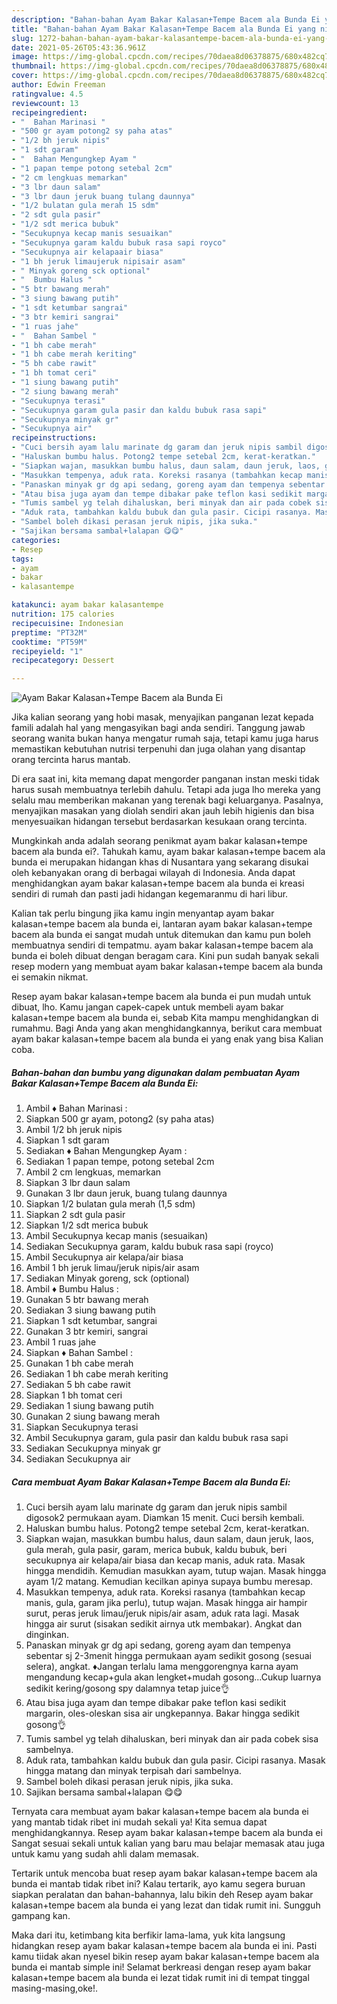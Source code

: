 ```yaml
---
description: "Bahan-bahan Ayam Bakar Kalasan+Tempe Bacem ala Bunda Ei yang nikmat dan Mudah Dibuat"
title: "Bahan-bahan Ayam Bakar Kalasan+Tempe Bacem ala Bunda Ei yang nikmat dan Mudah Dibuat"
slug: 1272-bahan-bahan-ayam-bakar-kalasantempe-bacem-ala-bunda-ei-yang-nikmat-dan-mudah-dibuat
date: 2021-05-26T05:43:36.961Z
image: https://img-global.cpcdn.com/recipes/70daea8d06378875/680x482cq70/ayam-bakar-kalasantempe-bacem-ala-bunda-ei-foto-resep-utama.jpg
thumbnail: https://img-global.cpcdn.com/recipes/70daea8d06378875/680x482cq70/ayam-bakar-kalasantempe-bacem-ala-bunda-ei-foto-resep-utama.jpg
cover: https://img-global.cpcdn.com/recipes/70daea8d06378875/680x482cq70/ayam-bakar-kalasantempe-bacem-ala-bunda-ei-foto-resep-utama.jpg
author: Edwin Freeman
ratingvalue: 4.5
reviewcount: 13
recipeingredient:
- "  Bahan Marinasi "
- "500 gr ayam potong2 sy paha atas"
- "1/2 bh jeruk nipis"
- "1 sdt garam"
- "  Bahan Mengungkep Ayam "
- "1 papan tempe potong setebal 2cm"
- "2 cm lengkuas memarkan"
- "3 lbr daun salam"
- "3 lbr daun jeruk buang tulang daunnya"
- "1/2 bulatan gula merah 15 sdm"
- "2 sdt gula pasir"
- "1/2 sdt merica bubuk"
- "Secukupnya kecap manis sesuaikan"
- "Secukupnya garam kaldu bubuk rasa sapi royco"
- "Secukupnya air kelapaair biasa"
- "1 bh jeruk limaujeruk nipisair asam"
- " Minyak goreng sck optional"
- "  Bumbu Halus "
- "5 btr bawang merah"
- "3 siung bawang putih"
- "1 sdt ketumbar sangrai"
- "3 btr kemiri sangrai"
- "1 ruas jahe"
- "  Bahan Sambel "
- "1 bh cabe merah"
- "1 bh cabe merah keriting"
- "5 bh cabe rawit"
- "1 bh tomat ceri"
- "1 siung bawang putih"
- "2 siung bawang merah"
- "Secukupnya terasi"
- "Secukupnya garam gula pasir dan kaldu bubuk rasa sapi"
- "Secukupnya minyak gr"
- "Secukupnya air"
recipeinstructions:
- "Cuci bersih ayam lalu marinate dg garam dan jeruk nipis sambil digosok2 permukaan ayam. Diamkan 15 menit. Cuci bersih kembali."
- "Haluskan bumbu halus. Potong2 tempe setebal 2cm, kerat-keratkan."
- "Siapkan wajan, masukkan bumbu halus, daun salam, daun jeruk, laos, gula merah, gula pasir, garam, merica bubuk, kaldu bubuk, beri secukupnya air kelapa/air biasa dan kecap manis, aduk rata. Masak hingga mendidih. Kemudian masukkan ayam, tutup wajan. Masak hingga ayam 1/2 matang. Kemudian kecilkan apinya supaya bumbu meresap."
- "Masukkan tempenya, aduk rata. Koreksi rasanya (tambahkan kecap manis, gula, garam jika perlu), tutup wajan. Masak hingga air hampir surut, peras jeruk limau/jeruk nipis/air asam, aduk rata lagi. Masak hingga air surut (sisakan sedikit airnya utk membakar). Angkat dan dinginkan."
- "Panaskan minyak gr dg api sedang, goreng ayam dan tempenya sebentar sj 2-3menit hingga permukaan ayam sedikit gosong (sesuai selera), angkat. ♦Jangan terlalu lama menggorengnya karna ayam mengandung kecap+gula akan lengket+mudah gosong...Cukup luarnya sedikit kering/gosong spy dalamnya tetap juice👌"
- "Atau bisa juga ayam dan tempe dibakar pake teflon kasi sedikit margarin, oles-oleskan sisa air ungkepannya. Bakar hingga sedikit gosong👌"
- "Tumis sambel yg telah dihaluskan, beri minyak dan air pada cobek sisa sambelnya."
- "Aduk rata, tambahkan kaldu bubuk dan gula pasir. Cicipi rasanya. Masak hingga matang dan minyak terpisah dari sambelnya."
- "Sambel boleh dikasi perasan jeruk nipis, jika suka."
- "Sajikan bersama sambal+lalapan 😋😋"
categories:
- Resep
tags:
- ayam
- bakar
- kalasantempe

katakunci: ayam bakar kalasantempe 
nutrition: 175 calories
recipecuisine: Indonesian
preptime: "PT32M"
cooktime: "PT59M"
recipeyield: "1"
recipecategory: Dessert

---
```



![Ayam Bakar Kalasan+Tempe Bacem ala Bunda Ei](https://img-global.cpcdn.com/recipes/70daea8d06378875/680x482cq70/ayam-bakar-kalasantempe-bacem-ala-bunda-ei-foto-resep-utama.jpg)

Jika kalian seorang yang hobi masak, menyajikan panganan lezat kepada famili adalah hal yang mengasyikan bagi anda sendiri. Tanggung jawab seorang  wanita bukan hanya mengatur rumah saja, tetapi kamu juga harus memastikan kebutuhan nutrisi terpenuhi dan juga olahan yang disantap orang tercinta harus mantab.

Di era  saat ini, kita memang dapat mengorder panganan instan meski tidak harus susah membuatnya terlebih dahulu. Tetapi ada juga lho mereka yang selalu mau memberikan makanan yang terenak bagi keluarganya. Pasalnya, menyajikan masakan yang diolah sendiri akan jauh lebih higienis dan bisa menyesuaikan hidangan tersebut berdasarkan kesukaan orang tercinta. 



Mungkinkah anda adalah seorang penikmat ayam bakar kalasan+tempe bacem ala bunda ei?. Tahukah kamu, ayam bakar kalasan+tempe bacem ala bunda ei merupakan hidangan khas di Nusantara yang sekarang disukai oleh kebanyakan orang di berbagai wilayah di Indonesia. Anda dapat menghidangkan ayam bakar kalasan+tempe bacem ala bunda ei kreasi sendiri di rumah dan pasti jadi hidangan kegemaranmu di hari libur.

Kalian tak perlu bingung jika kamu ingin menyantap ayam bakar kalasan+tempe bacem ala bunda ei, lantaran ayam bakar kalasan+tempe bacem ala bunda ei sangat mudah untuk ditemukan dan kamu pun boleh membuatnya sendiri di tempatmu. ayam bakar kalasan+tempe bacem ala bunda ei boleh dibuat dengan beragam cara. Kini pun sudah banyak sekali resep modern yang membuat ayam bakar kalasan+tempe bacem ala bunda ei semakin nikmat.

Resep ayam bakar kalasan+tempe bacem ala bunda ei pun mudah untuk dibuat, lho. Kamu jangan capek-capek untuk membeli ayam bakar kalasan+tempe bacem ala bunda ei, sebab Kita mampu menghidangkan di rumahmu. Bagi Anda yang akan menghidangkannya, berikut cara membuat ayam bakar kalasan+tempe bacem ala bunda ei yang enak yang bisa Kalian coba.

<!--inarticleads1-->

##### Bahan-bahan dan bumbu yang digunakan dalam pembuatan Ayam Bakar Kalasan+Tempe Bacem ala Bunda Ei:

1. Ambil  ♦ Bahan Marinasi :
1. Siapkan 500 gr ayam, potong2 (sy paha atas)
1. Ambil 1/2 bh jeruk nipis
1. Siapkan 1 sdt garam
1. Sediakan  ♦ Bahan Mengungkep Ayam :
1. Sediakan 1 papan tempe, potong setebal 2cm
1. Ambil 2 cm lengkuas, memarkan
1. Siapkan 3 lbr daun salam
1. Gunakan 3 lbr daun jeruk, buang tulang daunnya
1. Siapkan 1/2 bulatan gula merah (1,5 sdm)
1. Siapkan 2 sdt gula pasir
1. Siapkan 1/2 sdt merica bubuk
1. Ambil Secukupnya kecap manis (sesuaikan)
1. Sediakan Secukupnya garam, kaldu bubuk rasa sapi (royco)
1. Ambil Secukupnya air kelapa/air biasa
1. Ambil 1 bh jeruk limau/jeruk nipis/air asam
1. Sediakan  Minyak goreng, sck (optional)
1. Ambil  ♦ Bumbu Halus :
1. Gunakan 5 btr bawang merah
1. Sediakan 3 siung bawang putih
1. Siapkan 1 sdt ketumbar, sangrai
1. Gunakan 3 btr kemiri, sangrai
1. Ambil 1 ruas jahe
1. Siapkan  ♦ Bahan Sambel :
1. Gunakan 1 bh cabe merah
1. Sediakan 1 bh cabe merah keriting
1. Sediakan 5 bh cabe rawit
1. Siapkan 1 bh tomat ceri
1. Sediakan 1 siung bawang putih
1. Gunakan 2 siung bawang merah
1. Siapkan Secukupnya terasi
1. Ambil Secukupnya garam, gula pasir dan kaldu bubuk rasa sapi
1. Sediakan Secukupnya minyak gr
1. Sediakan Secukupnya air




<!--inarticleads2-->

##### Cara membuat Ayam Bakar Kalasan+Tempe Bacem ala Bunda Ei:

1. Cuci bersih ayam lalu marinate dg garam dan jeruk nipis sambil digosok2 permukaan ayam. Diamkan 15 menit. Cuci bersih kembali.
1. Haluskan bumbu halus. Potong2 tempe setebal 2cm, kerat-keratkan.
1. Siapkan wajan, masukkan bumbu halus, daun salam, daun jeruk, laos, gula merah, gula pasir, garam, merica bubuk, kaldu bubuk, beri secukupnya air kelapa/air biasa dan kecap manis, aduk rata. Masak hingga mendidih. Kemudian masukkan ayam, tutup wajan. Masak hingga ayam 1/2 matang. Kemudian kecilkan apinya supaya bumbu meresap.
1. Masukkan tempenya, aduk rata. Koreksi rasanya (tambahkan kecap manis, gula, garam jika perlu), tutup wajan. Masak hingga air hampir surut, peras jeruk limau/jeruk nipis/air asam, aduk rata lagi. Masak hingga air surut (sisakan sedikit airnya utk membakar). Angkat dan dinginkan.
1. Panaskan minyak gr dg api sedang, goreng ayam dan tempenya sebentar sj 2-3menit hingga permukaan ayam sedikit gosong (sesuai selera), angkat. ♦Jangan terlalu lama menggorengnya karna ayam mengandung kecap+gula akan lengket+mudah gosong...Cukup luarnya sedikit kering/gosong spy dalamnya tetap juice👌
1. Atau bisa juga ayam dan tempe dibakar pake teflon kasi sedikit margarin, oles-oleskan sisa air ungkepannya. Bakar hingga sedikit gosong👌
1. Tumis sambel yg telah dihaluskan, beri minyak dan air pada cobek sisa sambelnya.
1. Aduk rata, tambahkan kaldu bubuk dan gula pasir. Cicipi rasanya. Masak hingga matang dan minyak terpisah dari sambelnya.
1. Sambel boleh dikasi perasan jeruk nipis, jika suka.
1. Sajikan bersama sambal+lalapan 😋😋




Ternyata cara membuat ayam bakar kalasan+tempe bacem ala bunda ei yang mantab tidak ribet ini mudah sekali ya! Kita semua dapat menghidangkannya. Resep ayam bakar kalasan+tempe bacem ala bunda ei Sangat sesuai sekali untuk kalian yang baru mau belajar memasak atau juga untuk kamu yang sudah ahli dalam memasak.

Tertarik untuk mencoba buat resep ayam bakar kalasan+tempe bacem ala bunda ei mantab tidak ribet ini? Kalau tertarik, ayo kamu segera buruan siapkan peralatan dan bahan-bahannya, lalu bikin deh Resep ayam bakar kalasan+tempe bacem ala bunda ei yang lezat dan tidak rumit ini. Sungguh gampang kan. 

Maka dari itu, ketimbang kita berfikir lama-lama, yuk kita langsung hidangkan resep ayam bakar kalasan+tempe bacem ala bunda ei ini. Pasti kamu tiidak akan nyesel bikin resep ayam bakar kalasan+tempe bacem ala bunda ei mantab simple ini! Selamat berkreasi dengan resep ayam bakar kalasan+tempe bacem ala bunda ei lezat tidak rumit ini di tempat tinggal masing-masing,oke!.

